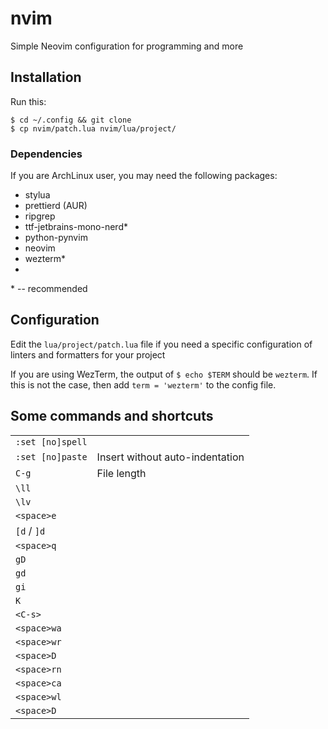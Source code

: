 # nvim

Simple Neovim configuration for programming and more

## Installation

Run this:

```
$ cd ~/.config && git clone 
$ cp nvim/patch.lua nvim/lua/project/
```

### Dependencies

If you are ArchLinux user, you may need the following packages:

- stylua
- prettierd (AUR)
- ripgrep
- ttf-jetbrains-mono-nerd*
- python-pynvim
- neovim
- wezterm*
- 

\* -- recommended

## Configuration

Edit the `lua/project/patch.lua` file if you need a specific configuration of
linters and formatters for your project

If you are using WezTerm, the output of `$ echo $TERM` should be `wezterm`. If
this is not the case, then add `term = 'wezterm'` to the config file.

## Some commands and shortcuts

| | |
|---|---|
| `:set [no]spell` | |
| `:set [no]paste` | Insert without auto-indentation |
| `C-g` | File length |
| `\ll` | |
| `\lv` | |
| `<space>e` | |
| `[d` / `]d` | |
| `<space>q` | |
| `gD` | |
| `gd` | |
| `gi` | |
| `K` | |
| `<C-s>` | |
| `<space>wa` | |
| `<space>wr` | |
| `<space>D` | |
| `<space>rn` | |
| `<space>ca` | |
| `<space>wl` | |
| `<space>D` | |
